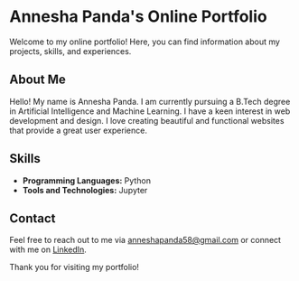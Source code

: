 # Annesha Panda's Online Portfolio

Welcome to my online portfolio! Here, you can find information about my projects, skills, and experiences.

## About Me

Hello! My name is Annesha Panda. I am currently pursuing a B.Tech degree in Artificial Intelligence and Machine Learning. I have a keen interest in web development and design. I love creating beautiful and functional websites that provide a great user experience.


## Skills

- **Programming Languages:** Python
- **Tools and Technologies:** Jupyter

## Contact

Feel free to reach out to me via [anneshapanda58@gmail.com](mailto:anneshapanda58@gmail.com) or connect with me on [LinkedIn](https://www.linkedin.com/in/anneshapanda/).

Thank you for visiting my portfolio!

